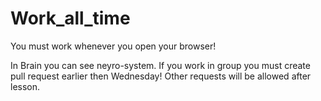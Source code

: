 # Work_all_time
You must work whenever you open your browser!

In Brain you can see neyro-system.
If you work in group you must create pull request earlier then Wednesday! Other requests will be allowed after lesson.
